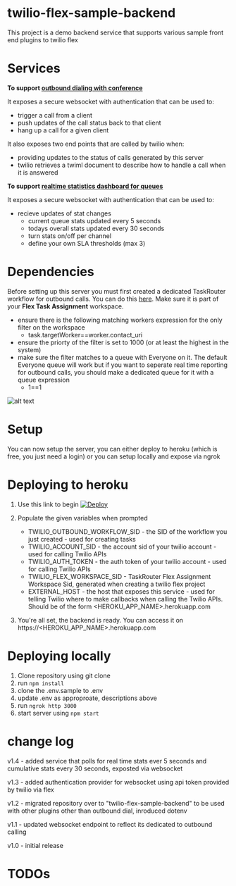 # twilio-flex-sample-backend

This project is a demo backend service that supports various sample front end plugins to twilio flex

# Services

**To support [outbound dialing with conference](https://github.com/jhunter-twilio/plugin-flex-outbound-dialpad)**

It exposes a secure websocket with authentication that can be used to:

- trigger a call from a client
- push updates of the call status back to that client
- hang up a call for a given client

It also exposes two end points that are called by twilio when:

- providing updates to the status of calls generated by this server
- twilio retrieves a twiml document to describe how to handle a call when it is answered

**To support [realtime statistics dashboard for queues](https://github.com/jhunter-twilio/plugin-flex-realtime-stats-dashboard)**

It exposes a secure websocket with authentication that can be used to:

- recieve updates of stat changes
    - current queue stats updated every 5 seconds
    - todays overall stats updated every 30 seconds
    - turn stats on/off per channel
    - define your own SLA thresholds (max 3)

# Dependencies

Before setting up this server you must first created a dedicated TaskRouter workflow for outbound calls. You can do this [here](https://www.twilio.com/console/taskrouter/dashboard). Make sure it is part of your **Flex Task Assignment** workspace.

- ensure there is the following matching workers expression for the only filter on the workspace
  - task.targetWorker==worker.contact_uri
- ensure the priorty of the filter is set to 1000 (or at least the highest in the system)
- make sure the filter matches to a queue with Everyone on it. The default Everyone queue will work but if you want to seperate real time reporting for outbound calls, you should make a dedicated queue for it with a queue expression
  - 1==1

![alt text](https://raw.githubusercontent.com/jhunter-twilio/outbound-dialing-backend/master/screenshots/workflow-config.png)

# Setup

You can now setup the server, you can either deploy to heroku (which is free, you just need a login) or you can setup locally and expose via ngrok

# Deploying to heroku

1. Use this link to begin [![Deploy](https://www.herokucdn.com/deploy/button.svg)](https://heroku.com/deploy?template=https://github.com/jhunter-twilio/twilio-flex-sample-backend/tree/master)

2. Populate the given variables when prompted

   - TWILIO_OUTBOUND_WORKFLOW_SID - the SID of the workflow you just created - used for creating tasks
   - TWILIO_ACCOUNT_SID - the account sid of your twilio account - used for calling Twilio APIs
   - TWILIO_AUTH_TOKEN - the auth token of your twilio account - used for calling Twilio APIs
   - TWILIO_FLEX_WORKSPACE_SID - TaskRouter Flex Assignment Workspace Sid, generated when creating a twilio flex project
   - EXTERNAL_HOST - the host that exposes this service - used for telling Twilio where to make callbacks when calling the Twilio APIs. Should be of the form <HEROKU_APP_NAME>.herokuapp.com

3. You're all set, the backend is ready. You can access it on https://<HEROKU_APP_NAME>.herokuapp.com

# Deploying locally

1. Clone repository using git clone
2. run `npm install`
3. clone the .env.sample to .env
4. update .env as approproate, descriptions above
5. run `ngrok http 3000`
6. start server using `npm start`

# change log

v1.4 - added service that polls for real time stats ever 5 seconds and cumulative stats every 30 seconds, exposted via websocket

v1.3 - added authentication provider for websocket using api token provided by twilio via flex

v1.2 - migrated repository over to "twilio-flex-sample-backend" to be used with other plugins other than outbound dial, inroduced dotenv

v1.1 - updated websocket endpoint to reflect its dedicated to outbound calling

v1.0 - initial release

# TODOs
